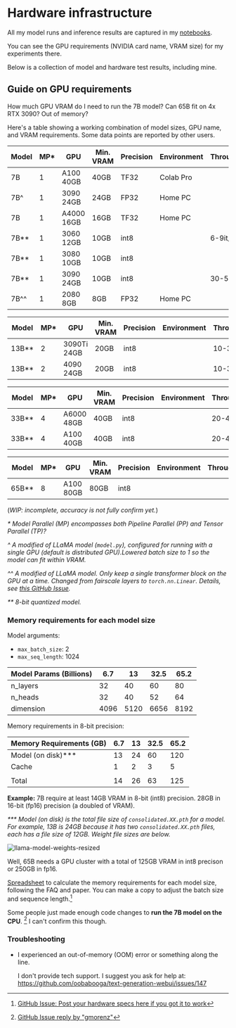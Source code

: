 # Hardware infrastructure

All my model runs and inference results are captured in my [notebooks](../notebooks/).

You can see the GPU requirements (NVIDIA card name, VRAM size) for my experiments there.

Below is a collection of model and hardware test results, including mine.

## Guide on GPU requirements

How much GPU VRAM do I need to run the 7B model? Can 65B fit on 4x RTX 3090? Out of memory?

Here's a table showing a working combination of model sizes, GPU name, and VRAM
requirements. Some data points are reported by other users.

| Model  | MP* | GPU        | Min. VRAM  | Precision |Environment   | Throughput |
|--------|-----|------------|------------|-----------|--------------|------------|
| 7B     | 1   | A100 40GB  | 40GB       | TF32      | Colab Pro    |            |
| 7B^    | 1   | 3090 24GB  | 24GB       | FP32      | Home PC      |            |
| 7B     | 1   | A4000 16GB | 16GB       | TF32      | Home PC      |            |
| 7B**   | 1   | 3060 12GB  | 10GB       | int8      |              | 6-9it/s    |
| 7B**   | 1   | 3080 10GB  | 10GB       | int8      |              |            |
| 7B**   | 1   | 3090 24GB  | 10GB       | int8      |              | 30-50it/s  |
| 7B^^   | 1   | 2080 8GB   | 8GB        | FP32      | Home PC      |            |

| Model  | MP* | GPU        | Min. VRAM  | Precision |Environment   | Throughput |
|--------|-----|------------|------------|-----------|--------------|------------|
| 13B**  | 2   | 3090Ti 24GB| 20GB       | int8      |              | 10-30 it/s |
| 13B**  | 2   | 4090 24GB  | 20GB       | int8      |              | 10-30 it/s |

| Model  | MP* | GPU        | Min. VRAM  | Precision |Environment   | Throughput |
|--------|-----|------------|------------|-----------|--------------|------------|
| 33B**  | 4   | A6000 48GB | 40GB       | int8      |              | 20-40 it/s |
| 33B**  | 4   | A100 40GB  | 40GB       | int8      |              | 20-40 it/s |

| Model  | MP* | GPU        | Min. VRAM  | Precision |Environment   | Throughput |
|--------|-----|------------|------------|-----------|--------------|------------|
| 65B**  | 8   | A100 80GB  | 80GB       | int8      |              |            |

(_WIP: incomplete, accuracy is not fully confirm yet._)

_* Model Parallel (MP) encompasses both Pipeline Parallel (PP) and Tensor Parallel (TP)?_

_^ A modified of LLaMA model (`model.py`), configured for running with a single GPU (default is distributed GPU).Lowered batch size to 1 so the model can fit within VRAM._

_^^ A modified of LLaMA model. Only keep a single transformer block on the GPU at a time. Changed from fairscale layers to `torch.nn.Linear`. Details, see [this GitHub Issue](https://github.com/facebookresearch/llama/issues/79#issuecomment-1454707663)._

_** 8-bit quantized model._

### Memory requirements for each model size

Model arguments:
- `max_batch_size`: 2
- `max_seq_length`: 1024

| Model Params (Billions)  | 6.7  | 13   | 32.5 | 65.2 |
| ------------------------ | ---- | ---- | ---- | ---- |
| n_layers                 | 32   | 40   | 60   | 80   |
| n_heads                  | 32   | 40   | 52   | 64   |
| dimension                | 4096 | 5120 | 6656 | 8192 |

Memory requirements in 8-bit precision:

| Memory Requirements (GB) | 6.7  | 13   | 32.5 | 65.2 |
|--------------------------|------|------|------|------|
| Model (on disk)***       | 13   | 24   | 60   | 120  |
| Cache                    | 1    | 2    | 3    | 5    |
|                          |      |      |      |      |
| Total                    | 14   | 26   | 63   | 125  |

**Example:** 7B require at least 14GB VRAM in 8-bit (int8) precision. 28GB in 16-bit (fp16) precision (a doubled of VRAM).


_*** Model (on disk) is the total file size of `consolidated.XX.pth` for a model. For example, 13B is 24GB because it has two `consolidated.XX.pth` files, each has a file size of 12GB. Weight file sizes are below._

![llama-model-weights-resized](https://user-images.githubusercontent.com/145605/222949548-4970b717-64e4-482f-b9d2-ab77669b11cb.png)

Well, 65B needs a GPU cluster with a total of 125GB VRAM in int8 precison or 250GB in fp16.

[Spreadsheet](https://docs.google.com/spreadsheets/d/1EsRZcsvbITBCfb5N1toir5huomZxIq4lDNwQW3NfPRE/edit)
to calculate the memory requirements for each model size, following the FAQ and
paper. You can make a copy to adjust the batch size and sequence length.[^1]

Some people just made enough code changes to **run the 7B model on the CPU**. [^2]
I can't confirm this though.

### Troubleshooting

- I experienced an out-of-memory (OOM) error or something along the line.

  I don't provide tech support. I suggest you ask for help at: https://github.com/oobabooga/text-generation-webui/issues/147

[^1]: [GitHub Issue: Post your hardware specs here if you got it to work](https://github.com/facebookresearch/llama/issues/79#issuecomment-1453814121)
[^2]: [GitHub Issue reply by "gmorenz"](https://github.com/facebookresearch/llama/issues/79#issuecomment-1454042028)
